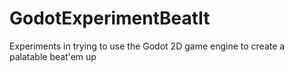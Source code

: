 # GodotExperimentBeatIt
Experiments in trying to use the Godot 2D game engine to create a palatable beat'em up
